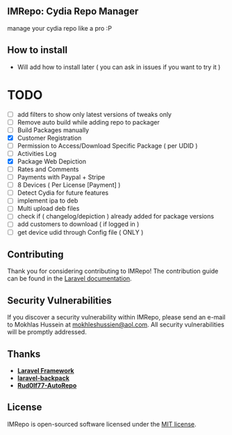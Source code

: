 ## IMRepo: Cydia Repo Manager

manage your cydia repo like a pro :P

## How to install

- Will add how to install later ( you can ask in issues if you want to try it )


# TODO

- [ ] add filters to show only latest versions of tweaks only
- [ ] Remove auto build while adding repo to packager
- [ ] Build Packages manually
- [x] Customer Registration
- [ ] Permission to Access/Download Specific Package ( per UDID )
- [ ] Activities Log
- [x] Package Web Depiction
- [ ] Rates and Comments
- [ ] Payments with Paypal + Stripe
- [ ] 8 Devices ( Per License [Payment] )
- [ ] Detect Cydia for future features
- [ ] implement ipa to deb
- [ ] Multi upload deb files
- [ ] check if ( changelog/depiction ) already added for package versions
- [ ] add customers to download ( if logged in )
- [ ] get device udid through Config file ( ONLY )

## Contributing

Thank you for considering contributing to IMRepo! The contribution guide can be found in the [Laravel documentation](http://imokhles.com).

## Security Vulnerabilities

If you discover a security vulnerability within IMRepo, please send an e-mail to Mokhlas Hussein at mokhleshussien@aol.com. All security vulnerabilities will be promptly addressed.

## Thanks

- **[Laravel Framework](http://laravel.com)**
- **[laravel-backpack](https://backpackforlaravel.com/)**
- **[Rud0lf77-AutoRepo](https://github.com/rud0lf77/AutoRepo)**


## License

IMRepo is open-sourced software licensed under the [MIT license](http://opensource.org/licenses/MIT).